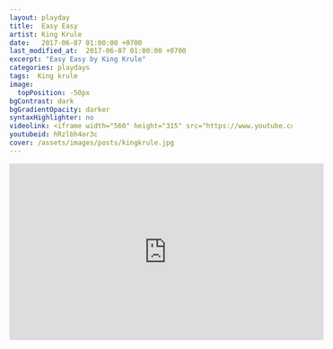 ```yaml
---
layout: playday
title:  Easy Easy
artist: King Krule
date:   2017-06-07 01:00:00 +0700
last_modified_at:  2017-06-07 01:00:00 +0700
excerpt: "Easy Easy by King Krule"
categories: playdays
tags:  King krule
image:
  topPosition: -50px
bgContrast: dark
bgGradientOpacity: darker
syntaxHighlighter: no
videolink: <iframe width="560" height="315" src="https://www.youtube.com/embed/hRzlbh4or3c" frameborder="0" allowfullscreen></iframe>
youtubeid: hRzlbh4or3c
cover: /assets/images/posts/kingkrule.jpg
---
```


<iframe width="560" height="315" src="https://www.youtube.com/embed/hRzlbh4or3c" frameborder="0" allowfullscreen></iframe>
